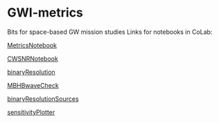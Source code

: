 # GWI-metrics
Bits for space-based GW mission studies
Links for notebooks in CoLab:

[MetricsNotebook](https://colab.research.google.com/github/JohnGBaker/GWI-metrics/blob/main/Notebooks/MetricsNotebook.ipynb)

[CWSNRNotebook](https://colab.research.google.com/github/JohnGBaker/GWI-metrics/blob/main/Notebooks/CWSNRNotebook.ipynb)

[binaryResolution](https://colab.research.google.com/github/JohnGBaker/GWI-metrics/blob/main/Notebooks/binaryResolution.ipynb)

[MBHBwaveCheck](https://colab.research.google.com/github/JohnGBaker/GWI-metrics/blob/main/Notebooks/MBHBwaveCheck.ipynb)

[binaryResolutionSources](https://colab.research.google.com/github/JohnGBaker/GWI-metrics/blob/main/Notebooks/binaryResolutionSources.ipynb)

[sensitivityPlotter](https://colab.research.google.com/github/JohnGBaker/GWI-metrics/blob/main/Notebooks/sensitivityPlotter.ipynb)
